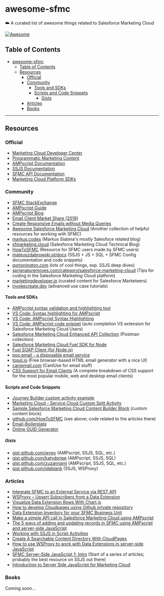 # awesome-sfmc

☁️ A curated list of awesome things related to Salesforce Marketing Cloud

[![Awesome](https://awesome.re/badge.svg)](https://awesome.re)

## Table of Contents

- [awesome-sfmc](#awesome-sfmc)
  - [Table of Contents](#table-of-contents)
  - [Resources](#resources)
    - [Official](#official)
    - [Community](#community)
      - [Tools and SDKs](#tools-and-sdks)
      - [Scripts and Code Snippets](#scripts-and-code-snippets)
        - [Gists](#gists)
    - [Articles](#articles)
    - [Books](#books)

---

## Resources

### Official

- [Marketing Cloud Developer Center](https://developer.salesforce.com/developer-centers/marketing-cloud/)
- [Programmatic Marketing Content](https://developer.salesforce.com/docs/atlas.en-us.mc-programmatic-content.meta/mc-programmatic-content/index.htm)
- [AMPscript Documentation](https://developer.salesforce.com/docs/atlas.en-us.noversion.mc-programmatic-content.meta/mc-programmatic-content/getStarted-AMPscript.htm)
- [SSJS Documentation](https://developer.salesforce.com/docs/atlas.en-us.noversion.mc-programmatic-content.meta/mc-programmatic-content/ssjs_serverSideJavaScript.htm)
- [SFMC API Documentation](https://developer.salesforce.com/docs/atlas.en-us.mc-apis.meta/mc-apis/index-api.htm)
- [Marketing Cloud Platform SDKs](https://developer.salesforce.com/docs/atlas.en-us.noversion.mc-sdks.meta/mc-sdks/index-sdk.htm)

### Community

- [SFMC StackExchange](https://salesforce.stackexchange.com/?tags=marketing-cloud)
- [AMPscript Guide](https://ampscript.guide/)
- [AMPscript Blog](https://ampscript.xyz/)
- [Email Client Market Share (2019)](https://www.litmus.com/blog/infographic-the-2019-email-client-market-share/)
- [Create Responsive Emails without Media Queries](https://www.freecodecamp.org/news/the-fab-four-technique-to-create-responsive-emails-without-media-queries-baf11fdfa848/amp/)
- [Awesome Salesforce Marketing Cloud](https://github.com/sfmcdg/awesome-salesforce-marketingcloud) (Another collection of helpful resources for working with SFMC)
- [markus.codes](https://markus.codes/) (Markus Slabina's mostly Salesfoce related blog)
- [sfmarketing.cloud](https://sfmarketing.cloud) (Salesforce Marketing Cloud Technical Blog)
- [HowToSFMC](https://www.howtosfmc.com/) (Resource for SFMC users made by SFMC users)
- [mateuszdabrowski.pl/docs](https://mateuszdabrowski.pl/docs/) (SSJS + JS + SQL + SFMC Config documentation and code snippets)
- [gortonington.com](https://gortonington.com/) (lots of cool things, esp. SSJS deep dives)
- [sprignaturemoves.com/category/salesforce-marketing-cloud](https://sprignaturemoves.com/category/salesforce-marketing-cloud/) (Tips for coding in the Salesforce Marketing Cloud platform)
- [marketingdeveloper.io](https://www.marketingdeveloper.io/)</a> (curated content for Salesforce Marketeers)
- [invokecreate.dev](https://invokecreate.dev/) (advanced use case tutorials)

#### Tools and SDKs

- [AMPscript syntax validation and highlighting tool](https://ampscript.io/)
- [VS Code: Syntax highlighting for AMPscript](https://marketplace.visualstudio.com/items?itemName=sergey-agadzhanov.AMPscript)
- [VS Code: AMPscript Syntax Highlighting](https://marketplace.visualstudio.com/items?itemName=xnerd.ampscript-language)
- [VS Code: AMPscript code snippet](https://marketplace.visualstudio.com/items?itemName=MarketingThibs.ampscriptsnippets) (auto completion VS extension for Salesforce Marketing Cloud Users)
- [Salesforce Marketing Cloud Enhanced API Collection](https://api.mcexperts.ninja/) (Postman collection)
- [Salesforce Marketing Cloud Fuel SDK for Node](https://github.com/salesforce-marketingcloud/FuelSDK-Node)
- [Fuel SOAP Client (for Node.js)](https://github.com/salesforce-marketingcloud/FuelSDK-Node-SOAP)
- [poo.email - a disposable email service](https://poo.email)
- [topol.io](https://topol.io/) (Free browser-based HTML email generator with a nice UI)
- [caniemail.com](https://www.caniemail.com/) (CanIUse for email stuff)
- [CSS Support for Email Clients](https://www.campaignmonitor.com/css/) (A complete breakdown of CSS support for the most popular mobile, web and desktop email clients)

#### Scripts and Code Snippets

- [Journey Builder custom activity example](https://github.com/salesforce-marketingcloud/sfmc-example-jb-custom-activity)
- [Marketing Cloud - Service Cloud Custom Split Activity](https://github.com/mslabina/sfmc-servicecloud-customsplit)
- [Sample Salesforce Marketing Cloud Content Builder Block](https://github.com/bohawi/sfmc-cb-gdrive-block) (custom content block)
- [github.com/HowToSFMC](https://github.com/HowToSFMC) (see above; code related to the articles there)
- [Email-Boilerplate](https://github.com/seanpowell/Email-Boilerplate/blob/master/email.html)
- [Online GUID Generator](https://guidgenerator.com/online-guid-generator.aspx)

##### Gists

- [gist.github.com/wvpv](https://gist.github.com/wvpv) (AMPscript, SSJS, SQL, etc.)
- [gist.github.com/katydorjee](https://gist.github.com/katydorjee) (AMPscript, SSJS, SQL)
- [gist.github.com/zuzannamj](https://gist.github.com/zuzannamj) (AMPscript, SSJS, SQL, etc.)
- [gist.github.com/jdeblank](https://gist.github.com/jdeblank) (SSJS, WSProxy)

### Articles

- [Integrate SFMC to an External Service via REST API](https://gortonington.com/integration-of-sfmc-with-external-service-via-ssjs-rest-api/)
- [WSProxy – Upsert Subscribers from a Data Extension](https://gortonington.com/wsproxy-upsert-subscribers-from-a-data-extension/)
- [Visualize Data Extension Rows With Chart.js](https://invokecreate.dev/visualize-data-extension-with-chartjs)
- [How to develop Cloudpages using Github private repository](https://www.marketingdeveloper.io/garden-1/develop-sfmc-cloudpages-using-github-private-repositories)
- [Data Extension Inventory for your SFMC Business Unit](https://gortonington.com/data-extension-inventory-for-your-sfmc-business-unit/)
- [Make a simple API call in Salesforce Marketing Cloud using AMPscript](https://sfmarketing.cloud/2019/08/14/make-a-simple-api-call-in-salesforce-marketing-cloud-using-ampscript/)
- [The 5 ways of adding and updating records in SFMC using AMPscript and server-side JavaScript](https://ampscript.xyz/tips-and-tricks/5-ways-adding-updating-records/)
- [Working with SSJS in Script Activities](https://tidbitsforu.com/ssjs-in-script-activities/)
- [Create A Searchable Content Directory With CloudPages](https://invokecreate.dev/create-a-searchable-content-directory-with-cloudpages)
- [How to use WSProxy to work with Data Extensions in server-side JavaScript](https://ampscript.xyz/how-tos/how-to-use-wsproxy-to-work-with-data-extensions-in-ssjs/)
- [SFMC Server-Side JavaScript 1: Intro](https://gortonington.com/sfmc-server-side-javascript-1-intro/) (Start of a series of articles; probably the best resource on SSJS out there)
- [Introduction to Server Side JavaScript for Marketing Cloud](https://sfdcbrewery.github.io/SalesforceSSJS/)

### Books

Coming soon...
